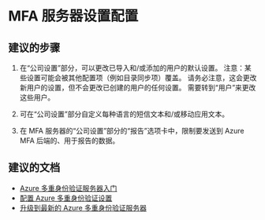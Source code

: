 <properties
  pageTitle="MFA Server (On-Premises)/MFA server settings configuration"
  description="MFA 服务器设置配置"
  service="microsoft.multifactorauthentication"
  resource=""
  authors="kgremban"
  selfHelpType="generic"
  supportTopicIds="32570988"
  productPesIds="14947"
  cloudEnvironments="public"
/>


# <a name="mfa-server-settings-configuration"></a>MFA 服务器设置配置

## <a name="recommended-steps"></a>**建议的步骤**

1. 在“公司设置”部分，可以更改已导入和/或添加的用户的默认设置。 注意：某些设置可能会被其他配置项（例如目录同步项）覆盖。 请务必注意，这会更改新用户的设置，但不会更改已创建的用户的任何设置。 需要转到“用户”来更改这些用户。

2. 可在“公司设置”部分自定义每种语言的短信文本和/或移动应用文本。

3. 在 MFA 服务器的“公司设置”部分的“报告”选项卡中，限制要发送到 Azure MFA 后端的、用于报告的数据。

## <a name="recommended-documents"></a>**建议的文档** 

- [Azure 多重身份验证服务器入门](https://docs.microsoft.com/azure/multi-factor-authentication/multi-factor-authentication-get-started-server)  
- [配置 Azure 多重身份验证设置](https://docs.microsoft.com/azure/multi-factor-authentication/multi-factor-authentication-whats-next)  
- [升级到最新的 Azure 多重身份验证服务器](https://docs.microsoft.com/azure/multi-factor-authentication/multi-factor-authentication-server-upgrade) 
